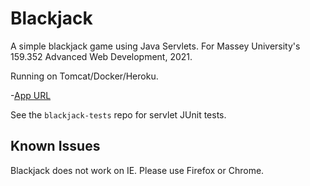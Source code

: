 # Blackjack
A simple blackjack game using Java Servlets. For Massey University's 159.352 Advanced Web Development, 2021.

Running on Tomcat/Docker/Heroku.

-[App URL](https://blackjack-159352.herokuapp.com/assignment2_server_20020003/)

See the `blackjack-tests` repo for servlet JUnit tests.

## Known Issues
Blackjack does not work on IE. Please use Firefox or Chrome.